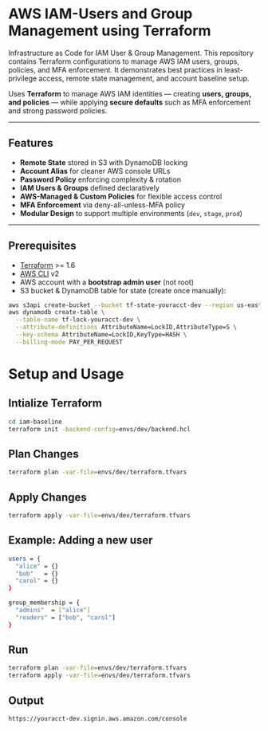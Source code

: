 # AWS IAM-Users and Group Management using Terraform
Infrastructure as Code for IAM User &amp; Group Management. This repository contains Terraform configurations to manage AWS IAM users, groups, policies, and MFA enforcement. It demonstrates best practices in least-privilege access, remote state management, and account baseline setup.

Uses **Terraform** to manage AWS IAM identities — creating **users, groups, and policies** — while applying **secure defaults** such as MFA enforcement and strong password policies.

---

## Features
- **Remote State** stored in S3 with DynamoDB locking  
- **Account Alias** for cleaner AWS console URLs  
- **Password Policy** enforcing complexity & rotation  
- **IAM Users & Groups** defined declaratively  
- **AWS-Managed & Custom Policies** for flexible access control  
- **MFA Enforcement** via deny-all-unless-MFA policy  
- **Modular Design** to support multiple environments (`dev`, `stage`, `prod`)  

---

## Prerequisites
- [Terraform](https://developer.hashicorp.com/terraform/downloads) >= 1.6  
- [AWS CLI](https://docs.aws.amazon.com/cli/) v2  
- AWS account with a **bootstrap admin user** (not root)  
- S3 bucket & DynamoDB table for state (create once manually):

```bash
aws s3api create-bucket --bucket tf-state-youracct-dev --region us-east-1
aws dynamodb create-table \
  --table-name tf-lock-youracct-dev \
  --attribute-definitions AttributeName=LockID,AttributeType=S \
  --key-schema AttributeName=LockID,KeyType=HASH \
  --billing-mode PAY_PER_REQUEST
```

# Setup and Usage
## Intialize Terraform
```bash
cd iam-baseline
terraform init -backend-config=envs/dev/backend.hcl
```

## Plan Changes
```bash
terraform plan -var-file=envs/dev/terraform.tfvars
```

## Apply Changes
```bash
terraform apply -var-file=envs/dev/terraform.tfvars
```

## Example: Adding a new user
```bash
users = {
  "alice" = {}
  "bob"   = {}
  "carol" = {}
}

group_membership = {
  "admins"  = ["alice"]
  "readers" = ["bob", "carol"]
}
```

## Run
```bash
terraform plan -var-file=envs/dev/terraform.tfvars
terraform apply -var-file=envs/dev/terraform.tfvars
```

## Output
```bash
https://youracct-dev.signin.aws.amazon.com/console
```


